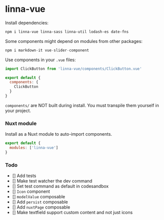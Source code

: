 # linna-vue

Install dependencies:

```sh
npm i linna-vue linna-sass linna-util lodash-es date-fns
```

Some components might depend on modules from other packages:

```js
npm i markdown-it vue-slider-component
```

Use components in your `.vue` files:

```js
import ClickButton from 'linna-vue/components/ClickButton.vue'

export default {
  components: {
    ClickButton
  }
}
```

`components/` are NOT built during install. You must transpile them yourself in your project.


### Nuxt module

Install as a Nuxt module to auto-import components.

```js
export default {
  modules: ['linna-vue']
}
```

### Todo

- [] Add tests
- [] Make test watcher the dev command
- [] Set test command as default in codesandbox
- [] `Icon` component
- [] `modelValue` composable
- [] Add `persist` composable
- [] Add `nuxtPage` composable
- [] Make textfield support custom content and not just icons
